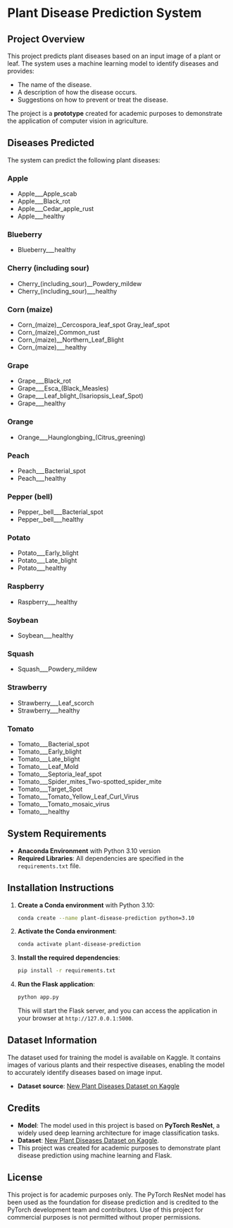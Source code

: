 # Plant Disease Prediction System

## Project Overview
This project predicts plant diseases based on an input image of a plant or leaf. The system uses a machine learning model to identify diseases and provides:
- The name of the disease.
- A description of how the disease occurs.
- Suggestions on how to prevent or treat the disease.

The project is a **prototype** created for academic purposes to demonstrate the application of computer vision in agriculture.

## Diseases Predicted
The system can predict the following plant diseases:

### Apple
- Apple___Apple_scab
- Apple___Black_rot
- Apple___Cedar_apple_rust
- Apple___healthy

### Blueberry
- Blueberry___healthy

### Cherry (including sour)
- Cherry_(including_sour)__Powdery_mildew
- Cherry_(including_sour)___healthy

### Corn (maize)
- Corn_(maize)__Cercospora_leaf_spot Gray_leaf_spot
- Corn_(maize)_Common_rust
- Corn_(maize)__Northern_Leaf_Blight
- Corn_(maize)___healthy

### Grape
- Grape___Black_rot
- Grape___Esca_(Black_Measles)
- Grape___Leaf_blight_(Isariopsis_Leaf_Spot)
- Grape___healthy

### Orange
- Orange___Haunglongbing_(Citrus_greening)

### Peach
- Peach___Bacterial_spot
- Peach___healthy

### Pepper (bell)
- Pepper,_bell___Bacterial_spot
- Pepper,_bell___healthy

### Potato
- Potato___Early_blight
- Potato___Late_blight
- Potato___healthy

### Raspberry
- Raspberry___healthy

### Soybean
- Soybean___healthy

### Squash
- Squash___Powdery_mildew

### Strawberry
- Strawberry___Leaf_scorch
- Strawberry___healthy

### Tomato
- Tomato___Bacterial_spot
- Tomato___Early_blight
- Tomato___Late_blight
- Tomato___Leaf_Mold
- Tomato___Septoria_leaf_spot
- Tomato___Spider_mites_Two-spotted_spider_mite
- Tomato___Target_Spot
- Tomato___Tomato_Yellow_Leaf_Curl_Virus
- Tomato___Tomato_mosaic_virus
- Tomato___healthy

## System Requirements
- **Anaconda Environment** with Python 3.10 version
- **Required Libraries**: All dependencies are specified in the `requirements.txt` file.

## Installation Instructions

1. **Create a Conda environment** with Python 3.10:
    ```bash
    conda create --name plant-disease-prediction python=3.10
    ```

2. **Activate the Conda environment**:
    ```bash
    conda activate plant-disease-prediction
    ```

3. **Install the required dependencies**:
    ```bash
    pip install -r requirements.txt
    ```

4. **Run the Flask application**:
    ```bash
    python app.py
    ```

    This will start the Flask server, and you can access the application in your browser at `http://127.0.0.1:5000`.

## Dataset Information
The dataset used for training the model is available on Kaggle. It contains images of various plants and their respective diseases, enabling the model to accurately identify diseases based on image input.

- **Dataset source**: [New Plant Diseases Dataset on Kaggle](https://www.kaggle.com/datasets/vipoooool/new-plant-diseases-dataset)

## Credits

- **Model**: The model used in this project is based on **PyTorch ResNet**, a widely used deep learning architecture for image classification tasks.
- **Dataset**: [New Plant Diseases Dataset on Kaggle](https://www.kaggle.com/datasets/vipoooool/new-plant-diseases-dataset).
- This project was created for academic purposes to demonstrate plant disease prediction using machine learning and Flask.

## License

This project is for academic purposes only. The PyTorch ResNet model has been used as the foundation for disease prediction and is credited to the PyTorch development team and contributors. Use of this project for commercial purposes is not permitted without proper permissions.
